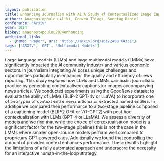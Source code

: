 ```yaml
---
layout: publication
title: Enhancing Journalism with AI A Study of Contextualized Image Captioning for News Articles using LLMs and LMMs
authors: Anagnostopoulou Aliki, Gouvea Thiago, Sonntag Daniel
conference: "Arxiv"
year: 2024
bibkey: anagnostopoulou2024enhancing
additional_links:
  - {name: "Paper", url: "https://arxiv.org/abs/2408.04331"}
tags: ['ARXIV', 'GPT', 'Multimodal Models']
---
```

Large language models (LLMs) and large multimodal models (LMMs) have significantly impacted the AI community industry and various economic sectors. In journalism integrating AI poses unique challenges and opportunities particularly in enhancing the quality and efficiency of news reporting. This study explores how LLMs and LMMs can assist journalistic practice by generating contextualised captions for images accompanying news articles. We conducted experiments using the GoodNews dataset to evaluate the ability of LMMs (BLIP-2 GPT-4v or LLaVA) to incorporate one of two types of context entire news articles or extracted named entities. In addition we compared their performance to a two-stage pipeline composed of a captioning model (BLIP-2 OFA or ViT-GPT2) with post-hoc contextualisation with LLMs (GPT-4 or LLaMA). We assess a diversity of models and we find that while the choice of contextualisation model is a significant factor for the two-stage pipelines this is not the case in the LMMs where smaller open-source models perform well compared to proprietary GPT-powered ones. Additionally we found that controlling the amount of provided context enhances performance. These results highlight the limitations of a fully automated approach and underscore the necessity for an interactive human-in-the-loop strategy.
